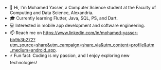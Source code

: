 - 👋 Hi, I'm Mohamed Yasser, a Computer Science student at the Faculty of Computing and Data Science, Alexandria.
- 🎓 Currently learning Flutter, Java, SQL, PS, and Dart.
- 💻 Interested in mobile app development and software engineering.
- 📫 Reach me on https://www.linkedin.com/in/mohamed-yasser-bb9b3b272?utm_source=share&utm_campaign=share_via&utm_content=profile&utm_medium=android_app.
- ⚡ Fun fact: Coding is my passion, and I enjoy exploring new technologies!

<!---
moyasser2004/moyasser2004 is a ✨ special ✨ repository because its `README.md` (this file) appears on your GitHub profile.
You can click the Preview link to take a look at your changes.
--->
